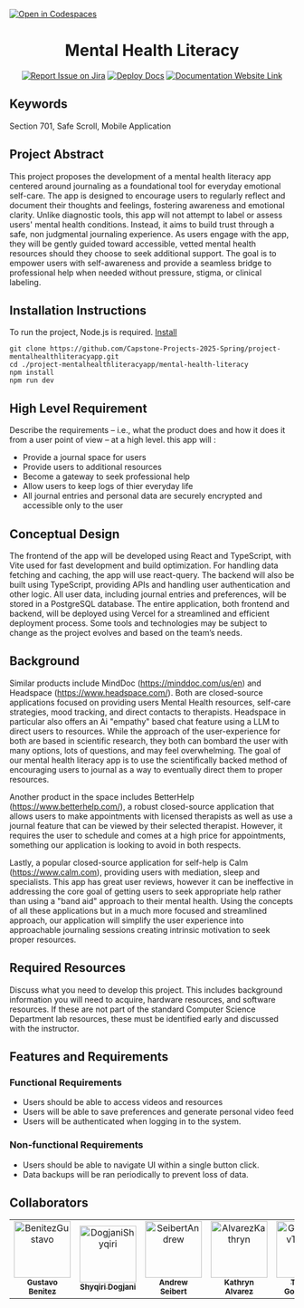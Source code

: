 [![Open in Codespaces](https://classroom.github.com/assets/launch-codespace-2972f46106e565e64193e422d61a12cf1da4916b45550586e14ef0a7c637dd04.svg)](https://classroom.github.com/open-in-codespaces?assignment_repo_id=19548116)
<div align="center">

# Mental Health Literacy
[![Report Issue on Jira](https://img.shields.io/badge/Report%20Issues-Jira-0052CC?style=flat&logo=jira-software)](https://temple-cis-projects-in-cs.atlassian.net/jira/software/c/projects/DT/issues)
[![Deploy Docs](https://github.com/ApplebaumIan/tu-cis-4398-docs-template/actions/workflows/deploy.yml/badge.svg)](https://github.com/ApplebaumIan/tu-cis-4398-docs-template/actions/workflows/deploy.yml)
[![Documentation Website Link](https://img.shields.io/badge/-Documentation%20Website-brightgreen)](https://applebaumian.github.io/tu-cis-4398-docs-template/)


</div>


## Keywords

Section 701, Safe Scroll, Mobile Application

## Project Abstract

This project proposes the development of a mental health literacy app centered around journaling as a foundational tool for everyday emotional self-care. The app is designed to encourage users to regularly reflect and document their thoughts and feelings, fostering awareness and emotional clarity. Unlike diagnostic tools, this app will not attempt to label or assess users' mental health conditions. Instead, it aims to build trust through a safe, non judgmental journaling experience. As users engage with the app, they will be gently guided toward accessible, vetted mental health resources should they choose to seek additional support. The goal is to empower users with self-awareness and provide a seamless bridge to professional help when needed without pressure, stigma, or clinical labeling.

## Installation Instructions
To run the project, Node.js is required. [Install](https://nodejs.org/en)
```
git clone https://github.com/Capstone-Projects-2025-Spring/project-mentalhealthliteracyapp.git
cd ./project-mentalhealthliteracyapp/mental-health-literacy
npm install
npm run dev
```

## High Level Requirement

Describe the requirements – i.e., what the product does and how it does it from a user point of view – at a high level.
this app will :
- Provide a journal space for users
- Provide users to additional resources
- Become a gateway to seek professional help
- Allow users to keep logs of thier everyday life
- All journal entries and personal data are securely encrypted and accessible only to the user


## Conceptual Design

The frontend of the app will be developed using React and TypeScript, with Vite used for fast development and build optimization. For handling data fetching and caching, the app will use react-query. The backend will also be built using TypeScript, providing APIs and handling user authentication and other logic. All user data, including journal entries and preferences, will be stored in a PostgreSQL database. The entire application, both frontend and backend, will be deployed using Vercel for a streamlined and efficient deployment process. Some tools and technologies may be subject to change as the project evolves and based on the team’s needs.

## Background

Similar products include MindDoc (https://minddoc.com/us/en) and Headspace (https://www.headspace.com/). Both are closed-source applications focused on providing users Mental Health resources, self-care strategies, mood tracking, and direct contacts to therapists. Headspace in particular also offers an Ai "empathy" based chat feature using a LLM to direct users to resources. While the approach of the user-experience for both are based in scientific research, they both can bombard the user with many options, lots of questions, and may feel overwhelming. The goal of our mental health literacy app is to use the scientifically backed method of encouraging users to journal as a way to eventually direct them to proper resources. 

Another product in the space includes BetterHelp (https://www.betterhelp.com/), a robust closed-source application that allows users to make appointments with licensed therapists as well as use a journal feature that can be viewed by their selected therapist. However, it requires the user to schedule and comes at a high price for appointments, something our application is looking to avoid in both respects. 

Lastly, a popular closed-source application for self-help is Calm (https://www.calm.com), providing users with mediation, sleep and specialists. This app has great user reviews, however it can be ineffective in addressing the core goal of getting users to seek appropriate help rather than using a "band aid" approach to their mental health. Using the concepts of all these applications but in a much more focused and streamlined approach, our application will simplify the user experience into approachable journaling sessions creating intrinsic motivation to seek proper resources. 

## Required Resources

Discuss what you need to develop this project. This includes background information you will need to acquire, hardware resources, and software resources. If these are not part of the standard Computer Science Department lab resources, these must be identified early and discussed with the instructor.

## Features and Requirements
### Functional Requirements
- Users should be able to access videos and resources
- Users will be able to save preferences and generate personal video feed
- Users will be authenticated when logging in to the system.

### Non-functional Requirements
- Users should be able to navigate UI within a single button click.
- Data backups will be ran periodically to prevent loss of data.

## Collaborators

[//]: # ( readme: collaborators -start )
<table>
<tr>
    <td align="center">
        <a href="https://github.com/GustavoBenitez1">
            <img src="https://avatars.githubusercontent.com/u/157192634?v=4" width="100;" alt="BenitezGustavo"/>
            <br />
            <sub><b>Gustavo Benitez</b></sub>
        </a>
    </td>
    <td align="center">
        <a href="https://github.com/Shyke50">
            <img src="https://avatars.githubusercontent.com/u/97984098?v=4" width="100;" alt="DogjaniShyqiri"/>
            <br />
            <sub><b>Shyqiri Dogjani</b></sub>
        </a>
    </td>
    <td align="center">
        <a href="https://github.com/andrew-seibert">
            <img src="https://avatars.githubusercontent.com/u/123014837?s=96&v=4" width="100;" alt="SeibertAndrew"/>
            <br />
            <sub><b>Andrew Seibert</b></sub>
        </a>
    </td>
    <td align="center">
        <a href="https://github.com/kathrynalvarez">
            <img src="https://avatars.githubusercontent.com/u/179744643?v=4" width="100;" alt="AlvarezKathryn"/>
            <br />
            <sub><b>Kathryn Alvarez</b></sub>
        </a>
    </td>
    <td align="center">
        <a href="https://github.com/Timofei-Gomziakov-TU">
            <img src="https://avatars.githubusercontent.com/u/9451941?v=4" width="100;" alt="GomziakovTimofei"/>
            <br />
            <sub><b>Timofei Gomziakov</b></sub>
        </a>
    </td>
    <td align="center">
        <a href="https://github.com/tuq69747">
            <img src="https://avatars.githubusercontent.com/u/77810293?v=4" width="100;" alt="LernerLana"/>
            <br />
            <sub><b>Lana Lerner</b></sub>
        </a>
    </td></tr>
</table>

[//]: # ( readme: collaborators -end )
